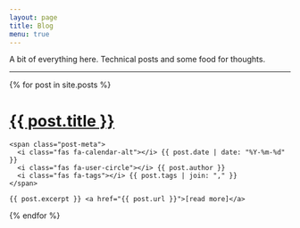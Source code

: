 ```yaml
---
layout: page
title: Blog
menu: true
---
```


A bit of everything here. Technical posts and some food for thoughts.

---

<div class="posts">
  {% for post in site.posts %}
  <div class="post">
    <h1 class="post-title">
      <a href="{{ post.url }}">
        {{ post.title }}
      </a>
    </h1>

    <span class="post-meta">
      <i class="fas fa-calendar-alt"></i> {{ post.date | date: "%Y-%m-%d" }}
      <i class="fas fa-user-circle"></i> {{ post.author }}
      <i class="fas fa-tags"></i> {{ post.tags | join: "," }}
    </span>

    {{ post.excerpt }} <a href="{{ post.url }}">[read more]</a>
  </div>
  {% endfor %}
</div>
